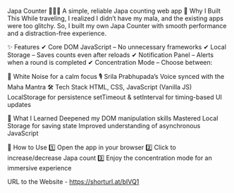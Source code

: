 Japa Counter 🧘‍♂️📿
A simple, reliable Japa counting web app
🚀 Why I Built This
While traveling, I realized I didn’t have my mala, and the existing apps were too glitchy. So, I built my own Japa Counter with smooth performance and a distraction-free experience.

✨ Features
✔ Core DOM JavaScript – No unnecessary frameworks
✔ Local Storage – Saves counts even after reloads
✔ Notification Panel – Alerts when a round is completed
✔ Concentration Mode – Choose between:

🎵 White Noise for a calm focus
🎙 Srila Prabhupada’s Voice synced with the Maha Mantra
🛠 Tech Stack
HTML, CSS, JavaScript (Vanilla JS)
LocalStorage for persistence
setTimeout & setInterval for timing-based UI updates

🎯 What I Learned
Deepened my DOM manipulation skills
Mastered Local Storage for saving state
Improved understanding of asynchronous JavaScript

📌 How to Use
1️⃣ Open the app in your browser
2️⃣ Click to increase/decrease Japa count
3️⃣ Enjoy the concentration mode for an immersive experience

URL to the Website - https://shorturl.at/bIVQ1
